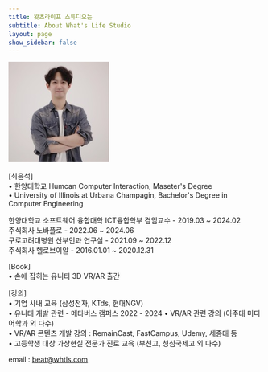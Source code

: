 ```yaml
---
title: 왓츠라이프 스튜디오는
subtitle: About What's Life Studio
layout: page
show_sidebar: false
---
```


![profile](./img/profile.jpg)

[최윤석]  
• 한양대학교 Humcan Computer Interaction, Maseter's Degree  
• University of Illinois at Urbana Champagin, Bachelor's Degree in Computer Engineering  

한양대학교 소프트웨어 융합대학 ICT융합학부 겸임교수 - 2019.03 ~ 2024.02  
주식회사 노바플로 - 2022.06 ~ 2024.06  
구로고려대병원 산부인과 연구실 - 2021.09 ~ 2022.12  
주식회사 헬로브이알 - 2016.01.01 ~ 2020.12.31  
 
[Book]  
• 손에 잡히는 유니티 3D VR/AR 출간  
  
[강의]  
• 기업 사내 교육 (삼성전자, KTds, 현대NGV)  
• 유니태 개발 관련 - 메타버스 캠퍼스 2022 - 2024
• VR/AR 관련 강의 (아주대 미디어학과 외 다수)  
• VR/AR 콘텐츠 개발 강의 : RemainCast, FastCampus, Udemy, 세종대 등  
• 고등학생 대상 가상현실 전문가 진로 교육 (부천고, 청심국제고 외 다수)  

email : beat@whtls.com
